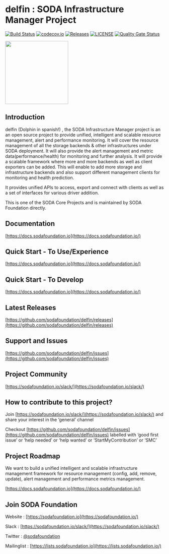 # delfin : SODA Infrastructure Manager Project
[![Build Status](https://travis-ci.com/sodafoundation/delfin.svg?branch=master)](https://travis-ci.com/sodafoundation/delfin)
[![codecov.io](https://codecov.io/github/sodafoundation/delfin/coverage.svg?branch=master)](https://codecov.io/github/sodafoundation/delfin?branch=master)
[![Releases](https://img.shields.io/github/release/sodafoundation/delfin/all.svg?style=flat-square)](https://github.com/sodafoundation/delfin/releases)
[![LICENSE](https://img.shields.io/github/license/sodafoundation/delfin.svg?style=flat-square)](https://github.com/sodafoundation/delfin/blob/master/LICENSE)
[![Quality Gate Status](https://sonarcloud.io/api/project_badges/measure?project=Sri-hari_delfin&metric=alert_status)](https://sonarcloud.io/summary/new_code?id=Sri-hari_delfin)

<img src="https://sodafoundation.io/wp-content/uploads/2020/01/SODA_logo_outline_color_800x800.png" width="200" height="200">

## Introduction

delfin (Dolphin in spanish!) , the SODA Infrastructure Manager project is an an open source project to provide unified, intelligent and scalable resource management, alert and performance monitoring. It will cover the resource management of all the storage backends & other infrastructures under SODA deployment. It will also provide the alert management and metric data(performance/health) for monitoring and further analysis. It will provide a scalable framework where more and more backends as well as client exporters can be added. This will enable to add more storage and infrastructure backends and also support different management clients for monitoring and health prediction.

It provides unified APIs to access, export and connect with clients as well as a set of interfaces for various driver addition.

This is one of the SODA Core Projects and is maintained by SODA Foundation directly.

## Documentation

[https://docs.sodafoundation.io](https://docs.sodafoundation.io/)

## Quick Start - To Use/Experience

[https://docs.sodafoundation.io](https://docs.sodafoundation.io/)

## Quick Start - To Develop

[https://docs.sodafoundation.io](https://docs.sodafoundation.io/)

## Latest Releases

[https://github.com/sodafoundation/delfin/releases](https://github.com/sodafoundation/delfin/releases)

## Support and Issues

[https://github.com/sodafoundation/delfin/issues](https://github.com/sodafoundation/delfin/issues)

## Project Community

[https://sodafoundation.io/slack/](https://sodafoundation.io/slack/)

## How to contribute to this project?

Join [https://sodafoundation.io/slack/](https://sodafoundation.io/slack/) and share your interest in the ‘general’ channel

Checkout [https://github.com/sodafoundation/delfin/issues](https://github.com/sodafoundation/delfin/issues) labelled with ‘good first issue’ or ‘help needed’ or ‘help wanted’ or ‘StartMyContribution’ or ‘SMC’

## Project Roadmap

We want to build a unified intelligent and scalable infrastructure management framework for resource management (config, add, remove, update), alert management and performance metrics management.
  
[https://docs.sodafoundation.io](https://docs.sodafoundation.io/)

## Join SODA Foundation

Website : [https://sodafoundation.io](https://sodafoundation.io/)

Slack  : [https://sodafoundation.io/slack/](https://sodafoundation.io/slack/)

Twitter  : [@sodafoundation](https://twitter.com/sodafoundation)

Mailinglist  : [https://lists.sodafoundation.io](https://lists.sodafoundation.io/)
